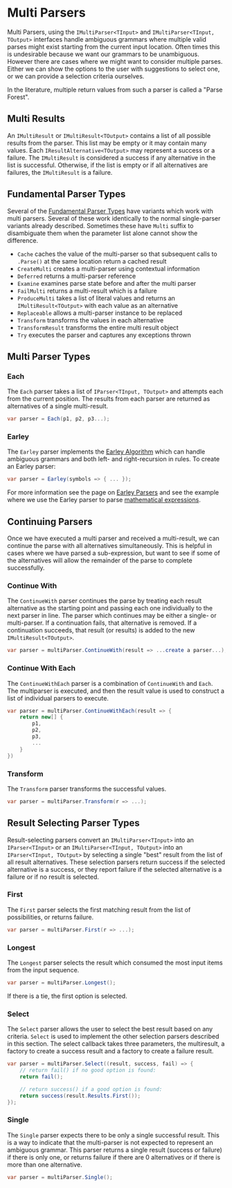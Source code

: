 # Multi Parsers

Multi Parsers, using the `IMultiParser<TInput>` and `IMultiParser<TInput, TOutput>` interfaces handle ambiguous grammars where multiple valid parses might exist starting from the current input location. Often times this is undesirable because we want our grammars to be unambiguous. However there are cases where we might want to consider multiple parses. Either we can show the options to the user with suggestions to select one, or we can provide a selection criteria ourselves.

In the literature, multiple return values from such a parser is called a "Parse Forest".

## Multi Results

An `IMultiResult` or `IMultiResult<TOutput>` contains a list of all possible results from the parser. This list may be empty or it may contain many values. Each `IResultAlternative<TOutput>` may represent a success or a failure. The `IMultiResult` is considered a success if any alternative in the list is successful. Otherwise, if the list is empty or if all alternatives are failures, the `IMultiResult` is a failure. 

## Fundamental Parser Types 

Several of the [Fundamental Parser Types](parsers_core.md) have variants which work with multi parsers. Several of these work identically to the normal single-parser variants already described. Sometimes these have `Multi` suffix to disambiguate them when the parameter list alone cannot show the difference.

* `Cache` caches the value of the multi-parser so that subsequent calls to `.Parse()` at the same location return a cached result
* `CreateMulti` creates a multi-parser using contextual information
* `Deferred` returns a multi-parser reference
* `Examine` examines parse state before and after the multi parser
* `FailMulti` returns a multi-result which is a failure
* `ProduceMulti` takes a list of literal values and returns an `IMultiResult<TOutput>` with each value as an alternative
* `Replaceable` allows a multi-parser instance to be replaced
* `Transform` transforms the values in each alternative
* `TransformResult` transforms the entire multi result object
* `Try` executes the parser and captures any exceptions thrown

## Multi Parser Types

### Each

The `Each` parser takes a list of `IParser<TInput, TOutput>` and attempts each from the current position. The results from each parser are returned as alternatives of a single multi-result.

```csharp
var parser = Each(p1, p2, p3...);
```

### Earley

The `Earley` parser implements the [Earley Algorithm](https://en.wikipedia.org/wiki/Earley_parser) which can handle ambiguous grammars and both left- and right-recursion in rules. To create an Earley parser:

```csharp
var parser = Earley(symbols => { ... });
```

For more information see the page on [Earley Parsers](parsers_earley.md) and see the example where we use the Earley parser to parse [mathematical expressions](earleyexpr_example.md).

## Continuing Parsers

Once we have executed a multi parser and received a multi-result, we can continue the parse with all alternatives simultaneously. This is helpful in cases where we have parsed a sub-expression, but want to see if some of the alternatives will allow the remainder of the parse to complete successfully.

### Continue With

The `ContinueWith` parser continues the parse by treating each result alternative as the starting point and passing each one individually to the next parser in line. The parser which continues may be either a single- or multi-parser. If a continuation fails, that alternative is removed. If a continuation succeeds, that result (or results) is added to the new `IMultiResult<TOutput>`.

```csharp
var parser = multiParser.ContinueWith(result => ...create a parser...);
```

### Continue With Each

The `ContinueWithEach` parser is a combination of `ContinueWith` and `Each`. The multiparser is executed, and then the result value is used to construct a list of individual parsers to execute.

```csharp
var parser = multiParser.ContinueWithEach(result => {
    return new[] {
        p1,
        p2,
        p3,
        ...
    }
})
```

### Transform

The `Transform` parser transforms the successful values.

```csharp
var parser = multiParser.Transform(r => ...);
```

## Result Selecting Parser Types

Result-selecting parsers convert an `IMultiParser<TInput>` into an `IParser<TInput>` or an `IMultiParser<TInput, TOutput>` into an `IParser<TInput, TOutput>` by selecting a single "best" result from the list of all result alternatives. These selection parsers return success if the selected alternative is a success, or they report failure if the selected alternative is a failure or if no result is selected.

### First

The `First` parser selects the first matching result from the list of possibilities, or returns failure.

```csharp
var parser = multiParser.First(r => ...);
```

### Longest

The `Longest` parser selects the result which consumed the most input items from the input sequence. 

```csharp
var parser = multiParser.Longest();
```

If there is a tie, the first option is selected.

### Select

The `Select` parser allows the user to select the best result based on any criteria. `Select` is used to implement the other selection parsers described in this section. The select callback takes three parameters, the multiresult, a factory to create a success result and a factory to create a failure result.

```csharp
var parser = multiParser.Select((result, success, fail) => {
    // return fail() if no good option is found:
    return fail();

    // return success() if a good option is found:
    return success(result.Results.First());
});
```

### Single

The `Single` parser expects there to be only a single successful result. This is a way to indicate that the multi-parser is not expected to represent an ambiguous grammar. This parser returns a single result (success or failure) if there is only one, or returns failure if there are 0 alternatives or if there is more than one alternative.

```csharp
var parser = multiParser.Single();
```



